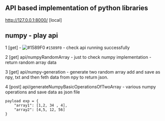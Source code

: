 ## API based implementation of python libraries

http://127.0.0.1:8000/ [local]

## numpy - play api 

1 [get] - ![#1589F0](api/serverhealth) `#1589F0` - check api running successfully

2 [get] api/numpyRandomArray - just to check numpy implementation - return random array data

3 [get] api/numpy-generation - generate two random array add and save as npy, txt and then feth data from npy to return json.

4 [post] api/generateNumpyBasicOperationsOfTwoArray - various numpy operations and save data as json file 

    payload exp = {
        "array1": [1,2, 34 , 4],
        "array2": [4,5, 12, 56]
    }
